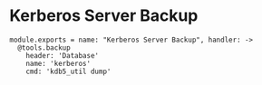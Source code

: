 
# Kerberos Server Backup

    module.exports = name: "Kerberos Server Backup", handler: ->
      @tools.backup
        header: 'Database'
        name: 'kerberos'
        cmd: 'kdb5_util dump'
